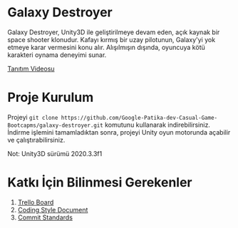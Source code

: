 # Galaxy Destroyer

Galaxy Destroyer, Unity3D ile geliştirilmeye devam eden, açık kaynak bir space shooter klonudur. Kafayı kırmış bir uzay pilotunun, Galaxy'yi yok etmeye karar vermesini konu alır.
Alışılmışın dışında, oyuncuya kötü karakteri oynama deneyimi sunar. 

[Tanıtım Videosu](https://drive.google.com/file/d/1ZR0T1g3s9U3V488jrQ8rlns9Xh99wEUF/view)

# Proje Kurulum

Projeyi ```git clone https://github.com/Google-Patika-dev-Casual-Game-Bootcapms/galaxy-destroyer.git``` komutunu kullanarak indirebilirsiniz. İndirme işlemini tamamladıktan sonra, 
projeyi Unity oyun motorunda açabilir ve çalıştırabilirsiniz. 

Not: Unity3D sürümü 2020.3.3f1

# Katkı İçin Bilinmesi Gerekenler

1. [Trello Board](https://trello.com/b/INHWJi7z/casual-game-bootcamp-board)
2. [Coding Style Document](https://trello.com/c/8wJ2rfKF/476-kodlama-standartlar%C4%B1-dok%C3%BCman%C4%B1)
3. [Commit Standards](https://trello.com/c/CRKZJ8a5/564-git-commit-standards)
